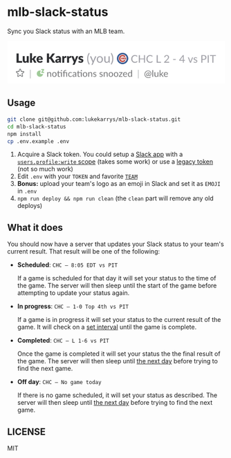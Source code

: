# mlb-slack-status

Sync you Slack status with an MLB team.

![go cubs](./screenshot.png)


## Usage

```sh
git clone git@github.com:lukekarrys/mlb-slack-status.git
cd mlb-slack-status
npm install
cp .env.example .env
```

1. Acquire a Slack token. You could setup a [Slack app](https://api.slack.com/docs/oauth) with a [`users.profile:write` scope](https://api.slack.com/methods/users.profile.set) (takes some work) or use a [legacy token](https://api.slack.com/custom-integrations/legacy-tokens) (not so much work)
1. Edit `.env` with your `TOKEN` and favorite [`TEAM`](./lib/teams.js)
1. __Bonus:__ upload your team's logo as an emoji in Slack and set it as `EMOJI` in `.env`
1. `npm run deploy && npm run clean` (the `clean` part will remove any old deploys)


## What it does

You should now have a server that updates your Slack status to your team's current result. That result will be one of the following:

- **Scheduled**: `CHC – 8:05 EDT vs PIT`

  If a game is scheduled for that day it will set your status to the time of the game. The server will then sleep until the start of the game before attempting to update your status again.

- **In progress**: `CHC – 1-0 Top 4th vs PIT`

  If a game is in progress it will set your status to the current result of the game. It will check on a [set interval](./.env.example#L4) until the game is complete.

- **Completed**: `CHC – L 1-6 vs PIT`

  Once the game is completed it will set your status the the final result of the game. The server will then sleep until [the next day](./.env.example#L5-L6) before trying to find the next game.

- **Off day**: `CHC – No game today`

  If there is no game scheduled, it will set your status as described. The server will then sleep until [the next day](./.env.example#L5-L6) before trying to find the next game.


## LICENSE

MIT
